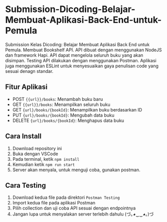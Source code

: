 # Submission-Dicoding-Belajar-Membuat-Aplikasi-Back-End-untuk-Pemula
Submission Kelas Dicoding: Belajar Membuat Aplikasi Back End untuk Pemula. Membuat Bookshelf API. API dibuat dengan menggunakan NodeJS dan framework Hapi. API dapat mengelola seluruh buku yang akan disimpan. Testing API dilakukan dengan menggunakan Postman. Aplikasi juga menggunakan ESLint untuk menyesuaikan gaya penulisan code yang sesuai denagn standar.

## Fitur Aplikasi
- POST `{{url}}/books`: Menambah buku baru
- GET `{{url}}/books`: Menampilkan seluruh buku
- GET `{url}/books/{bookId}`: Menampilkan buku berdasarkan ID
- PUT `{url}/books/{bookId}`: Mengubah data buku
- DELETE `{url}/books/{bookId}`: Menghapus data buku

## Cara Install
1. Download repository ini
2. Buka dengan VSCode
3. Pada terminal, ketik `npm install`
4. Kemudian ketik `npm run start`
5. Server akan menyala, untuk menguji coba, gunakan postman.

## Cara Testing
1. Download kedua file pada direktori `Postman Testing`
2. Import kedua file pada aplikasi Postman
3. Pilih collection dan uji coba API sesuai dengan endpointnya
4. Jangan lupa untuk menyalakan server terlebih dahulu (づ｡◕‿‿◕｡)づ
